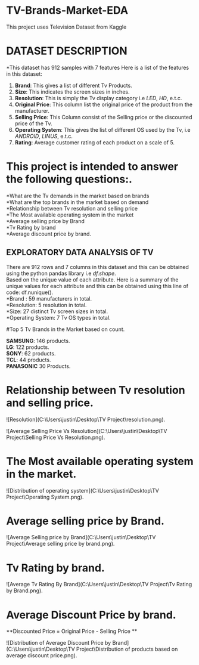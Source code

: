 # TV-Brands-Market-EDA
This project uses Television Dataset from Kaggle

# DATASET DESCRIPTION

*This dataset has 912 samples with 7 features 
Here is a list of the features in this dataset:
1. **Brand**: This gives a list of different Tv Products.
2. **Size**: This indicates the screen sizes in inches.
3. **Resolution**: This is simply the Tv display category i.e *LED*, *HD*, e.t.c.
4. **Original Price**: This column list the original price of the product from the manufacturer.
5. **Selling Price**: This Column consist of the Selling price or the discounted price of the Tv.
6. **Operating System**: This gives the list of different OS used by the Tv, i.e *ANDROID*, *LINUS*, e.t.c.
7. **Rating**: Average customer rating of each product on a scale of 5.


# This project is intended to answer the following questions:.

*What are the Tv demands in the market based on brands\
*What are the top brands in the market based on demand\
*Relationship between Tv resolution and selling price\
*The Most available operating system in the market\
*Average selling price by Brand\
*Tv Rating by brand\
*Average discount price by brand.


## EXPLORATORY DATA ANALYSIS OF TV 

There are 912 rows and 7 columns in this dataset and this can be obtained using the python pandas library i.e *df.shape*.\
Based on the unique value of each attribute. Here is a summary of the unique values for each attribute and this can be obtained using this line of code: df.nunique().\
*Brand : 59 manufacturers in total.\
*Resolution: 5 resolution in total.\
*Size: 27 distinct Tv screen sizes in total.\
*Operating System: 7 Tv OS types in total.

#Top 5 Tv Brands in the Market based on count.


**SAMSUNG**: 146 products.\
**LG**: 122 products.\
**SONY**: 62 products.\
**TCL**: 44 products.\
**PANASONIC** 30 Products.

# Relationship between Tv resolution and selling price.

![Resolution](C:\Users\justin\Desktop\TV Project\resolution.png).

![Average Selling Price Vs Resolution](C:\Users\justin\Desktop\TV Project\Selling Price Vs Resolution.png).

# The Most available operating system in the market.

![Distribution of operating system](C:\Users\justin\Desktop\TV Project\Operating System.png).


# Average selling price by Brand.

![Average Selling price by Brand](C:\Users\justin\Desktop\TV Project\Average selling price by brand.png).


# Tv Rating by brand.

![Average Tv Rating By Brand](C:\Users\justin\Desktop\TV Project\Tv Rating by Brand.png).


# Average Discount Price by brand.

**Discounted Price = Original Price - Selling Price **


![Distribution of Average Discount Price by Brand](C:\Users\justin\Desktop\TV Project\Distribution of products based on average discount price.png).


